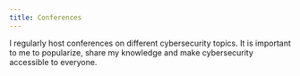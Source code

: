 ```yaml
---
title: Conferences
---
```

I regularly host conferences on different cybersecurity topics.
It is important to me to popularize, share my knowledge and make cybersecurity accessible to everyone.
